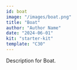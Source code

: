 ```yaml
---
id: boat
image: "/images/boat.png"
title: "Boat"
author: "Author Name"
date: "2024-06-01"
kit: "starter-kit"
template: "C30"
---
```

Description for Boat. 